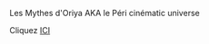 Les Mythes d'Oriya
AKA le Péri cinématic universe

Cliquez <a href="https://freyart.github.io/oriya/Oriya.html">ICI</a>
